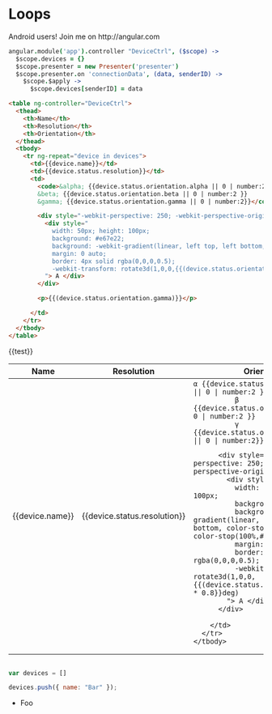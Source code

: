 # Loops

<aside>
Android users! Join me on http://angular.com
</aside>

```coffeescript
angular.module('app').controller "DeviceCtrl", ($scope) ->
  $scope.devices = {}
  $scope.presenter = new Presenter('presenter')
  $scope.presenter.on 'connectionData', (data, senderID) ->
    $scope.$apply ->
      $scope.devices[senderID] = data
```

```html
<table ng-controller="DeviceCtrl">
  <thead>
    <th>Name</th>
    <th>Resolution</th>
    <th>Orientation</th>
  </thead>
  <tbody>
    <tr ng-repeat="device in devices">
      <td>{{device.name}}</td>
      <td>{{device.status.resolution}}</td>
      <td>
        <code>&alpha; {{device.status.orientation.alpha || 0 | number:2 }}
        &beta; {{device.status.orientation.beta || 0 | number:2 }}
        &gamma; {{device.status.orientation.gamma || 0 | number:2}}</code>

        <div style="-webkit-perspective: 250; -webkit-perspective-origin: 50% 50%;">
          <div style="
            width: 50px; height: 100px;
            background: #e67e22;
            background: -webkit-gradient(linear, left top, left bottom, color-stop(0%,#ffd6b2), color-stop(100%,#e67e22));
            margin: 0 auto;
            border: 4px solid rgba(0,0,0,0.5);
            -webkit-transform: rotate3d(1,0,0,{{(device.status.orientation.gamma) * 0.8}}deg)
          "> A </div>
        </div>

        <p>{{(device.status.orientation.gamma)}}</p>

      </td>
    </tr>
  </tbody>
</table>
```

<div ng-controller="DeviceCtrl" class="padded">

  {{test}}

  <table>
    <thead>
      <th>Name</th>
      <th>Resolution</th>
      <th>Orientation</th>
    </thead>
    <tbody>
      <tr ng-repeat="device in devices">
        <td>{{device.name}}</td>
        <td>{{device.status.resolution}}</td>
        <td>
          <code>&alpha; {{device.status.orientation.alpha || 0 | number:2 }}
          &beta; {{device.status.orientation.beta || 0 | number:2 }}
          &gamma; {{device.status.orientation.gamma || 0 | number:2}}</code>

          <div style="-webkit-perspective: 250; -webkit-perspective-origin: 50% 50%;">
            <div style="
              width: 50px; height: 100px;
              background: #e67e22;
              background: -webkit-gradient(linear, left top, left bottom, color-stop(0%,#ffd6b2), color-stop(100%,#e67e22));
              margin: 0 auto;
              border: 4px solid rgba(0,0,0,0.5);
              -webkit-transform: rotate3d(1,0,0,{{(device.status.orientation.gamma) * 0.8}}deg)
            "> A </div>
          </div>

        </td>
      </tr>
    </tbody>
  </table>
</div>


```javascript

var devices = []

devices.push({ name: "Bar" });

```

<ul>
  <li ng-repeat="device in devices">
    Foo
  </li>
</ul>
